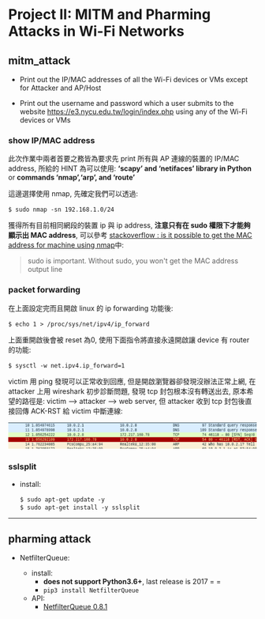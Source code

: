 # Project II: MITM and Pharming Attacks in Wi-Fi Networks

## mitm_attack

* Print out the IP/MAC addresses of all the Wi-Fi devices or VMs except for Attacker and AP/Host

* Print out the username and password which a user submits to the website https://e3.nycu.edu.tw/login/index.php using any of the Wi-Fi devices or VMs


### show IP/MAC address

此次作業中兩者首要之務皆為要求先 print 所有與 AP 連線的裝置的 IP/MAC address, 所給的 HINT 為可以使用: **‘scapy’ and ‘netifaces’ library in Python** or **commands ‘nmap’,‘arp’, and ‘route’**

這邊選擇使用 nmap, 先確定我們可以透過:

```
$ sudo nmap -sn 192.168.1.0/24
```

獲得所有目前相同網段的裝置 ip 與 ip address, **注意只有在 sudo 權限下才能夠顯示出 MAC address**, 可以參考 [stackoverflow : is it possible to get the MAC address for machine using nmap](https://stackoverflow.com/questions/13212187/is-it-possible-to-get-the-mac-address-for-machine-using-nmap)中:

> sudo is important. Without sudo, you won't get the MAC address output line


### packet forwarding

在上面設定完而且開啟 linux 的 ip forwarding 功能後:

```
$ echo 1 > /proc/sys/net/ipv4/ip_forward
```

上面重開啟後會被 reset 為0, 使用下面指令將直接永遠開啟讓 device 有 router 的功能:

```
$ sysctl -w net.ipv4.ip_forward=1
```

victim 用 ping 發現可以正常收到回應, 但是開啟瀏覽器卻發現沒辦法正常上網, 在 attacker 上用 wireshark 初步診斷問題, 發現 tcp 封包根本沒有轉送出去, 原本希望的路徑是: victim --> attacker --> web server, 但 attacker 收到 tcp 封包後直接回傳 ACK-RST 給 victim 中斷連線:

![](img/ackrst.png)

### sslsplit

* install:

    ```
    $ sudo apt-get update -y
    $ sudo apt-get install -y sslsplit
    ```

---

## pharming attack

* NetfilterQueue:

    * install:
        * **does not support Python3.6+**, last release is 2017 = =
        * ```pip3 install NetfilterQueue```
    * API:
        * [NetfilterQueue 0.8.1](https://pypi.org/project/NetfilterQueue/)